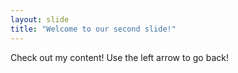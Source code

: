 ```yaml
---
layout: slide
title: "Welcome to our second slide!"
---
```

Check out my content!
Use the left arrow to go back!
